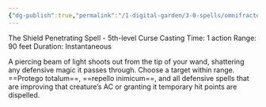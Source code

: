 ```yaml
---
{"dg-publish":true,"permalink":"/1-digital-garden/3-0-spells/omnifracto/"}
---
```


The Shield Penetrating Spell - 5th-level Curse
Casting Time: 1 action 
Range: 90 feet 
Duration: Instantaneous 

A piercing beam of light shoots out from the tip of your wand, shattering any defensive magic it passes through. Choose a target within range. ==Protego totalum==, ==repello inimicum==, and all defensive spells that are improving that creature’s AC or granting it temporary hit points are dispelled.